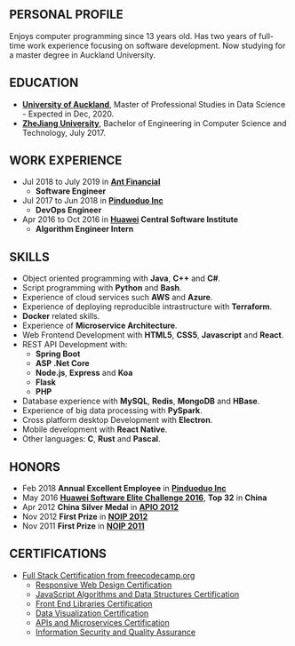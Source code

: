 ## PERSONAL PROFILE

Enjoys computer programming since 13 years old. Has two years of full-time work experience focusing on software development. Now studying for a master degree in Auckland University.

## EDUCATION

* **[University of Auckland](https://www.auckland.ac.nz/en.html)**, Master of Professional Studies in Data Science - Expected in Dec, 2020.
* **[ZheJiang University](http://www.zju.edu.cn/)**, Bachelor of Engineering in Computer Science and Technology, July 2017.

## WORK EXPERIENCE

* Jul 2018 to July 2019 in **[Ant Financial](https://en.wikipedia.org/wiki/Ant_Financial)**
  * **Software Engineer**
* Jul 2017 to Jun 2018 in **[Pinduoduo Inc](https://en.wikipedia.org/wiki/Pinduoduo)**
  * **DevOps Engineer**
* Apr 2016 to Oct 2016 in **[Huawei](https://en.wikipedia.org/wiki/Huawei) Central Software Institute**
  * **Algorithm Engineer Intern**

## SKILLS

* Object oriented programming with **Java**, **C++** and **C#**.
* Script programming with **Python** and **Bash**.
* Experience of cloud services such **AWS** and **Azure**.
* Experience of deploying reproducible intrastructure with **Terraform**.
* **Docker** related skills.
* Experience of **Microservice Architecture**.
* Web Frontend Development with **HTML5**, **CSS5**, **Javascript** and **React**.
* REST API Development with:
  * **Spring Boot**
  * **ASP .Net Core**
  * **Node.js**, **Express** and **Koa**
  * **Flask**
  * **PHP**
* Database experience with **MySQL**, **Redis**, **MongoDB** and **HBase**.
* Experience of big data processing with **PySpark**.
* Cross platform desktop Development with **Electron**.
* Mobile development with **React Native**.
* Other languages: **C**, **Rust** and **Pascal**.

## HONORS

  * Feb 2018 **Annual Excellent Employee** in **[Pinduoduo Inc](https://en.wikipedia.org/wiki/Pinduoduo)**
  * May 2016 **[Huawei Software Elite Challenge 2016](https://codecraft.huawei.com/)**, **Top 32** in **China**
  * Apr 2012 **China Silver Medal** in **[APIO 2012](http://apio-olympiad.org/)**
  * Nov 2012 **First Prize** in **[NOIP 2012](http://www.noi.cn/)**
  * Nov 2011 **First Prize** in **[NOIP 2011](http://www.noi.cn/)**

## CERTIFICATIONS

  * [Full Stack Certification from freecodecamp.org](/images/free-code-camp/full-stack.png)
    * [Responsive Web Design Certification](/images/free-code-camp/responsive-web-design.png)
    * [JavaScript Algorithms and Data Structures Certification](/images/free-code-camp/javascript-algorithms-and-data-structures.png)
    * [Front End Libraries Certification](/images/free-code-camp/front-end-libraries.png)
    * [Data Visualization Certification](/images/free-code-camp/data-visualization.png)
    * [APIs and Microservices Certification](/images/free-code-camp/apis-and-microservices.png)
    * [Information Security and Quality Assurance](/images/free-code-camp/information-security-and-quality-assurance.png)
